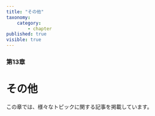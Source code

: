 ```yaml
---
title: "その他"
taxonomy:
    category:
        - chapter
published: true
visible: true
---
```


### 第13章

# その他

この章では、様々なトピックに関する記事を掲載しています。
